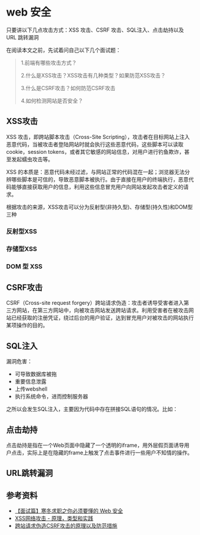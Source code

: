 # web 安全

只要讲以下几点攻击方式：XSS 攻击、CSRF 攻击、SQL注入、点击劫持以及 URL 跳转漏洞

在阅读本文之前，先试着问自己以下几个面试题：

> 1.前端有哪些攻击方式？
>
> 2.什么是XSS攻击？XSS攻击有几种类型？如果防范XSS攻击？
>
> 3.什么是CSRF攻击？如何防范CSRF攻击
>
> 4.如何检测网站是否安全？

## XSS攻击

XSS 攻击，即跨站脚本攻击（Cross-Site Scripting），攻击者在目标网站上注入恶意代码，当被攻击者登陆网站时就会执行这些恶意代码，这些脚本可以读取 cookie，session tokens，或者其它敏感的网站信息，对用户进行钓鱼欺诈，甚至发起蠕虫攻击等。

XSS 的本质是：恶意代码未经过滤，与网站正常的代码混在一起；浏览器无法分辨哪些脚本是可信的，导致恶意脚本被执行。由于直接在用户的终端执行，恶意代码能够直接获取用户的信息，利用这些信息冒充用户向网站发起攻击者定义的请求。

根据攻击的来源，XSS攻击可以分为反射型(非持久型)、存储型(持久性)和DOM型三种

### 反射型XSS

### 存储型XSS

### DOM 型 XSS









## CSRF攻击

CSRF（Cross-site request forgery）跨站请求伪造：攻击者诱导受害者进入第三方网站，在第三方网站中，向被攻击网站发送跨站请求。利用受害者在被攻击网站已经获取的注册凭证，绕过后台的用户验证，达到冒充用户对被攻击的网站执行某项操作的目的。







## SQL注入

漏洞危害：

- 可导致数据库被拖
- 重要信息泄露
- 上传webshell
- 执行系统命令，进而控制服务器

之所以会发生SQL注入，主要因为代码中存在拼接SQL语句的情况。比如：

## 点击劫持

点击劫持是指在一个Web页面中隐藏了一个透明的iframe，用外层假页面诱导用户点击，实际上是在隐藏的frame上触发了点击事件进行一些用户不知情的操作。



## URL跳转漏洞





## 参考资料

-   [【面试篇】寒冬求职之你必须要懂的 Web 安全](https://github.com/YvetteLau/Blog/issues/29)
-   [XSS网络攻击 - 原理，类型和实践](https://www.bilibili.com/video/BV1rg411v7B8)
-   [跨站请求伪造CSRF攻击的原理以及防范措施](https://www.bilibili.com/video/BV1UH4y1M7Dg)
